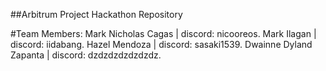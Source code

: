 ##Arbitrum Project Hackathon Repository

#Team Members:
Mark Nicholas Cagas | discord: nicooreos.
Mark Ilagan | discord: iidabang.
Hazel Mendoza | discord: sasaki1539.
Dwainne Dyland Zapanta | discord: dzdzdzdzdzdzdz.
